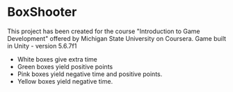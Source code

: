 # BoxShooter

This project has been created for the course "Introduction to Game Development" offered by Michigan State University on Coursera.
Game built in Unity - version 5.6.7f1

* White boxes give extra time 
* Green boxes yield positive points
* Pink boxes yield negative time and positive points.
* Yellow boxes yield negative time.
